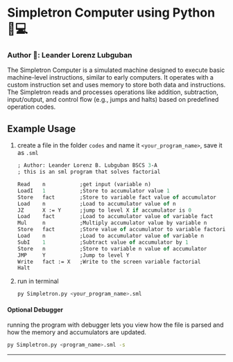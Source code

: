 # Simpletron Computer using Python 🐍💻

### Author 🤵: Leander Lorenz Lubguban

The Simpletron Computer is a simulated machine designed to execute basic machine-level instructions, similar to early computers. It operates with a custom instruction set and uses memory to store both data and instructions. The Simpletron reads and processes operations like addition, subtraction, input/output, and control flow (e.g., jumps and halts) based on predefined operation codes.

## Example Usage

1. create a file in the folder `codes` and name it `<your_program_name>`, save it as `.sml`

    ```sml
    ; Author: Leander Lorenz B. Lubguban BSCS 3-A
    ; this is an sml program that solves factorial

    Read    n           ;get input (variable n)
    LoadI   1           ;Store to accumulator value 1
    Store   fact        ;Store to variable fact value of accumulator
    Load    n           ;Load to accumulator value of n
    JZ      X := Y      ;jump to level X if accumulator is 0
    Load    fact        ;Load to accumulator value of variable fact
    Mul     n           ;Multiply accumulator value by variable n
    Store   fact        ;Store value of accumulator to variable factorial
    Load    n           ;Load to accumulator value of variable n
    SubI    1           ;Subtract value of accumulator by 1
    Store   n           ;Store to variable n value of accumulator
    JMP     Y           ;Jump to level Y
    Write   fact := X   ;Write to the screen variable factorial
    Halt
    ```

2. run in terminal
    ```bash
    py Simpletron.py <your_program_name>.sml
    ```

#### Optional Debugger

running the program with debugger lets you view how the file is parsed and how the memory and accumulators are updated.

```bash
py Simpletron.py <program_name>.sml -s
```

---

